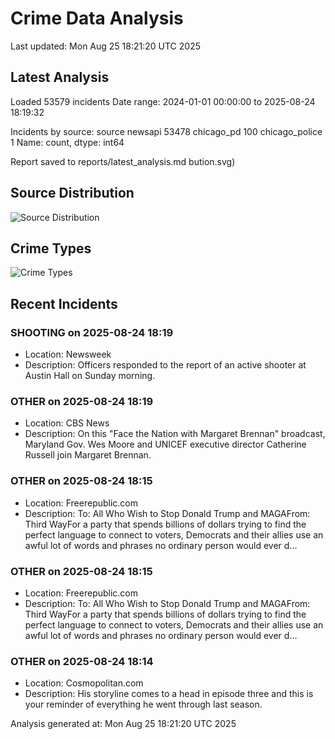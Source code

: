 # Crime Data Analysis
Last updated: Mon Aug 25 18:21:20 UTC 2025

## Latest Analysis

Loaded 53579 incidents
Date range: 2024-01-01 00:00:00 to 2025-08-24 18:19:32

Incidents by source:
source
newsapi           53478
chicago_pd          100
chicago_police        1
Name: count, dtype: int64

Report saved to reports/latest_analysis.md
bution.svg)

## Source Distribution
![Source Distribution](images/source_distribution.svg)

## Crime Types
![Crime Types](images/crime_types.svg)

## Recent Incidents

### SHOOTING on 2025-08-24 18:19
- Location: Newsweek
- Description: Officers responded to the report of an active shooter at Austin Hall on Sunday morning.


### OTHER on 2025-08-24 18:19
- Location: CBS News
- Description: On this "Face the Nation with Margaret Brennan" broadcast, Maryland Gov. Wes Moore and UNICEF executive director Catherine Russell join Margaret Brennan.


### OTHER on 2025-08-24 18:15
- Location: Freerepublic.com
- Description: To: All Who Wish to Stop Donald Trump and MAGAFrom: Third WayFor a party that spends billions of dollars trying to find the perfect language to connect to voters, Democrats and their allies use an awful lot of words and phrases no ordinary person would ever d…


### OTHER on 2025-08-24 18:15
- Location: Freerepublic.com
- Description: To: All Who Wish to Stop Donald Trump and MAGAFrom: Third WayFor a party that spends billions of dollars trying to find the perfect language to connect to voters, Democrats and their allies use an awful lot of words and phrases no ordinary person would ever d…


### OTHER on 2025-08-24 18:14
- Location: Cosmopolitan.com
- Description: His storyline comes to a head in episode three and this is your reminder of everything he went through last season.

Analysis generated at: Mon Aug 25 18:21:20 UTC 2025
